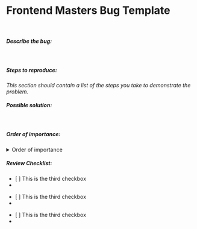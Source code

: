 # Frontend Masters Bug Template

&nbsp;

##### Describe the bug:

&nbsp;

##### Steps to reproduce:

_This section should contain a list of the steps you take to demonstrate the problem._
&nbsp;

##### Possible solution:

&nbsp;

##### Order of importance:

<details>
<summary>Order of importance</summary>
<ul><li>[ ] Urgent </li>  </ul>
<ul><li>[ ] Important</li></ul>
<ul><li>[ ] Can wait</li></ul>
<ul><li>[ ] Quick Fix</li></ul>
</details>

##### Review Checklist:

<ul> <li>[ ] This is the third checkbox <li></ul> 
<ul> <li>[ ] This is the third checkbox <li></ul> 
<ul> <li>[ ] This is the third checkbox <li></ul>
